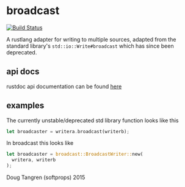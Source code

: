 # broadcast

[![Build Status](https://travis-ci.org/softprops/broadcast.svg?branch=master)](https://travis-ci.org/softprops/broadcast)

A rustlang adapter for writing to multiple sources, adapted from the standard library's `std::io::Write#broadcast` which has since been deprecated.

## api docs

rustdoc api documentation can be found [here](https://softprops.github.io/broadcast)

## examples

The currently unstable/deprecated std library function looks like this

```rust
let broadcaster = writera.broadcast(writerb);
```

In broadcast this looks like

```rust
let broadcaster = broadcast::BroadcastWriter::new(
  writera, writerb
);
```

Doug Tangren (softprops) 2015
